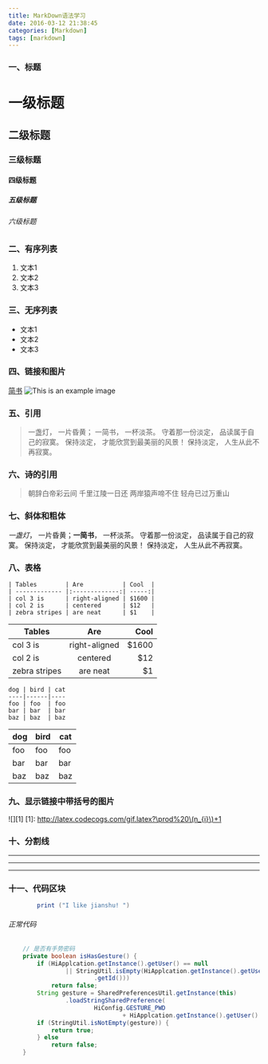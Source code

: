 ```yaml
---
title: MarkDown语法学习
date: 2016-03-12 21:38:45
categories: [Markdown]
tags: [markdown]
---
```


### 一、标题
# 一级标题
## 二级标题
### 三级标题
#### 四级标题
##### 五级标题
###### 六级标题

<!--more-->

### 二、有序列表
1. 文本1
2. 文本2
3. 文本3

### 三、无序列表
- 文本1
- 文本2
- 文本3



### 四、链接和图片
[简书](www.jianshu.com)
![This is an example image](http://o6lw1c1bf.bkt.clouddn.com/tree.jpg)

### 五、引用
> 一盏灯， 一片昏黄； 一简书， 一杯淡茶。 守着那一份淡定， 品读属于自己的寂寞。 保持淡定， 才能欣赏到最美丽的风景！ 保持淡定， 人生从此不再寂寞。

### 六、诗的引用
>朝辞白帝彩云间
>千里江陵一日还
>两岸猿声啼不住
>轻舟已过万重山

### 七、斜体和粗体
*一盏灯*， 一片昏黄；**一简书**， 一杯淡茶。 守着那一份淡定， 品读属于自己的寂寞。 保持淡定， 才能欣赏到最美丽的风景！ 保持淡定， 人生从此不再寂寞。

### 八、表格
```
| Tables        | Are           | Cool  |
| ------------- |:-------------:| -----:|
| col 3 is      | right-aligned | $1600 |
| col 2 is      | centered      | $12   |
| zebra stripes | are neat      | $1    |
```

| Tables | Are | Cool |
| ------------- |:-------------:| -----:|
| col 3 is | right-aligned | $1600 |
| col 2 is | centered | $12 |
| zebra stripes | are neat | $1 |

```
dog | bird | cat
----|------|----
foo | foo  | foo
bar | bar  | bar
baz | baz  | baz
```

dog | bird | cat
----|------|----
foo | foo  | foo
bar | bar  | bar
baz | baz  | baz

### 九、显示链接中带括号的图片
![][1]
[1]: http://latex.codecogs.com/gif.latex?\prod%20\(n_{i}\)+1

### 十、分割线
* * *
***
___

### 十一、代码区块
```java
		print ("I like jianshu! ")
```
###### 正常代码

```java
	// 是否有手势密码
	private boolean isHasGesture() {
		if (HiApplcation.getInstance().getUser() == null
				|| StringUtil.isEmpty(HiApplcation.getInstance().getUser()
						.getId()))
			return false;
		String gesture = SharedPreferencesUtil.getInstance(this)
				.loadStringSharedPreference(
						HiConfig.GESTURE_PWD
								+ HiApplcation.getInstance().getUser().getId());
		if (StringUtil.isNotEmpty(gesture)) {
			return true;
		} else
			return false;
	}
```
